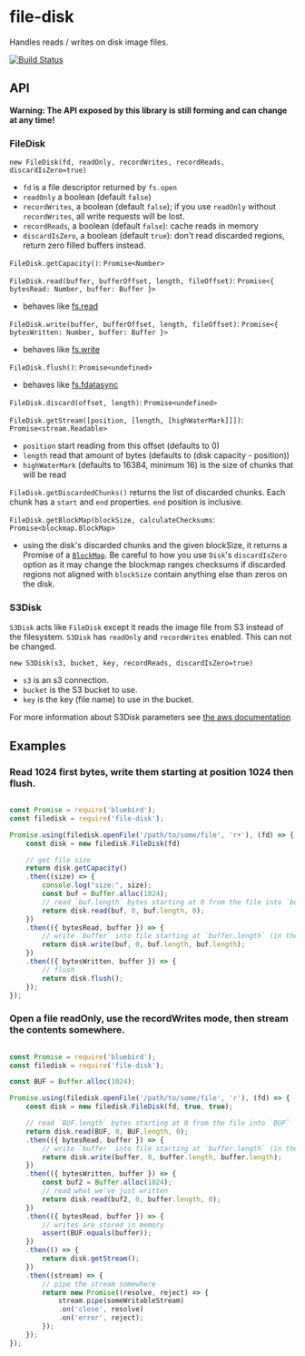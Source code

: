 # file-disk
Handles reads / writes on disk image files.

[![Build Status](https://travis-ci.org/resin-io-modules/file-disk.svg?branch=master)](https://travis-ci.org/resin-io-modules/file-disk)

## API

**Warning: The API exposed by this library is still forming and can change at
any time!**

### FileDisk

`new FileDisk(fd, readOnly, recordWrites, recordReads, discardIsZero=true)`

 - `fd` is a file descriptor returned by `fs.open`
 - `readOnly` a boolean (default `false`)
 - `recordWrites`, a boolean (default `false`); if you use `readOnly` without
 `recordWrites`, all write requests will be lost.
 - `recordReads`, a boolean (default `false`): cache reads in memory
 - `discardIsZero`, a boolean (default `true`): don't read discarded regions,
 return zero filled buffers instead.

`FileDisk.getCapacity()`: `Promise<Number>`

`FileDisk.read(buffer, bufferOffset, length, fileOffset)`: `Promise<{ bytesRead: Number, buffer: Buffer }>`

 - behaves like [fs.read](https://nodejs.org/api/fs.html#fs_fs_read_fd_buffer_offset_length_position_callback)

`FileDisk.write(buffer, bufferOffset, length, fileOffset)`: `Promise<{ bytesWritten: Number, buffer: Buffer }>`

 - behaves like [fs.write](https://nodejs.org/api/fs.html#fs_fs_write_fd_buffer_offset_length_position_callback)

`FileDisk.flush()`: `Promise<undefined>`

 - behaves like [fs.fdatasync](https://nodejs.org/api/fs.html#fs_fs_fdatasync_fd_callback)

`FileDisk.discard(offset, length)`: `Promise<undefined>`

`FileDisk.getStream([position, [length, [highWaterMark]]])`: `Promise<stream.Readable>`
 - `position` start reading from this offset (defaults to 0)
 - `length` read that amount of bytes (defaults to (disk capacity - position))
 - `highWaterMark` (defaults to 16384, minimum 16) is the size of chunks that
 will be read

`FileDisk.getDiscardedChunks()` returns the list of discarded chunks. Each chunk
has a `start` and `end` properties. `end` position is inclusive.

`FileDisk.getBlockMap(blockSize, calculateChecksums`: `Promise<blockmap.BlockMap>`
 - using the disk's discarded chunks and the given blockSize, it returns a Promise
of a [`BlockMap`](https://github.com/resin-io-modules/blockmap).
Be careful to how you use `Disk`'s `discardIsZero` option as it may change the
blockmap ranges checksums if discarded regions not aligned with `blockSize`
contain anything else than zeros on the disk.

### S3Disk

`S3Disk` acts like `FileDisk` except it reads the image file from S3 instead of
the filesystem. `S3Disk` has `readOnly` and `recordWrites` enabled. This can
not be changed.

`new S3Disk(s3, bucket, key, recordReads, discardIsZero=true)`

 - `s3` is an s3 connection.
 - `bucket` is the S3 bucket to use.
 - `key` is the key (file name) to use in the bucket.

For more information about S3Disk parameters see
[the aws documentation](http://docs.aws.amazon.com/AWSJavaScriptSDK/latest/AWS/S3.html)

## Examples

### Read 1024 first bytes, write them starting at position 1024 then flush.

```javascript

const Promise = require('bluebird');
const filedisk = require('file-disk');

Promise.using(filedisk.openFile('/path/to/some/file', 'r+'), (fd) => {
	const disk = new filedisk.FileDisk(fd)

	// get file size
	return disk.getCapacity()
	.then((size) => {
		console.log("size:", size);
		const buf = Buffer.alloc(1024);
		// read `buf.length` bytes starting at 0 from the file into `buf`
		return disk.read(buf, 0, buf.length, 0);
	})
	.then(({ bytesRead, buffer }) => {
		// write `buffer` into file starting at `buffer.length` (in the file)
		return disk.write(buf, 0, buf.length, buf.length);
	})
	.then(({ bytesWritten, buffer }) => {
		// flush
		return disk.flush();
	});
});


```

### Open a file readOnly, use the recordWrites mode, then stream the contents somewhere.

```javascript

const Promise = require('bluebird');
const filedisk = require('file-disk');

const BUF = Buffer.alloc(1024);

Promise.using(filedisk.openFile('/path/to/some/file', 'r'), (fd) => {
	const disk = new filedisk.FileDisk(fd, true, true);

	// read `BUF.length` bytes starting at 0 from the file into `BUF`
	return disk.read(BUF, 0, BUF.length, 0);
	.then(({ bytesRead, buffer }) => {
		// write `buffer` into file starting at `buffer.length` (in the file)
		return disk.write(buffer, 0, buffer.length, buffer.length);
	})
	.then(({ bytesWritten, buffer }) => {
		const buf2 = Buffer.alloc(1024);
		// read what we've just written
		return disk.read(buf2, 0, buffer.length, 0);
	})
	.then(({ bytesRead, buffer }) => {
		// writes are stored in memory
		assert(BUF.equals(buffer));
	})
	.then(() => {
		return disk.getStream();
	})
	.then((stream) => {
		// pipe the stream somewhere
		return new Promise((resolve, reject) => {
			stream.pipe(someWritableStream)
			.on('close', resolve)
			.on('error', reject);
		});
	});
});

```
